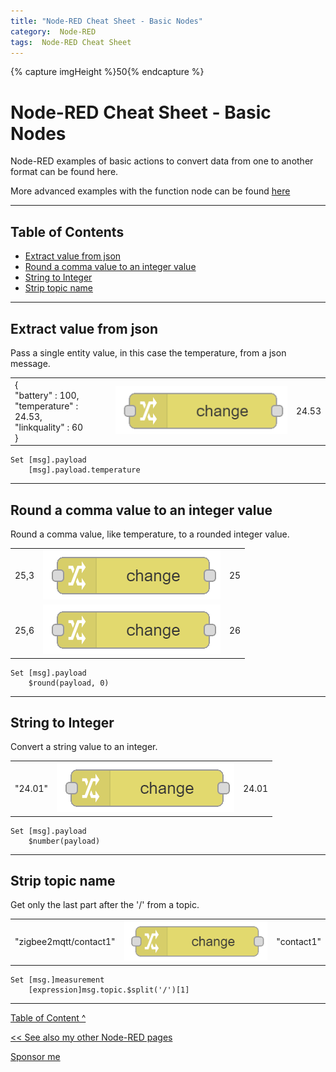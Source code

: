```yaml
---
title: "Node-RED Cheat Sheet - Basic Nodes"
category:  Node-RED
tags:  Node-RED Cheat Sheet
---
```

{% capture imgHeight %}50{% endcapture %}
# Node-RED Cheat Sheet - Basic Nodes

Node-RED examples of basic actions to convert data from one to another format can be found here.

More advanced examples with the function node can be found [here](node-red_cheatsheet-function_node)

---

## Table of Contents
<!-- TOC -->
* [Extract value from json](#extract-value-from-json)
* [Round a comma value to an integer value](#round-a-comma-value-to-an-integer-value)
* [String to Integer](#string-to-integer)
* [Strip topic name](#strip-topic-name)
<!-- TOC -->

---

## Extract value from json
Pass a single entity value, in this case the temperature, from a json message.
<div class="nodered">

|                                                                              |                                                                   |        |
|:-----------------------------------------------------------------------------|-------------------------------------------------------------------|-------:|
| {<br>"battery" : 100, <br>"temperature" : 24.53,<br>"linkquality" : 60<br>}  | <img src="images/nodes/node_change.png" height="{{imgHeight}}px"> |  24.53 |

</div>

```
Set [msg].payload
    [msg].payload.temperature
```
---
## Round a comma value to an integer value
Round a comma value, like temperature, to a rounded integer value.

<div class="nodered">

|      |                                                                   |     |
|:-----|-------------------------------------------------------------------|----:|
| 25,3 | <img src="images/nodes/node_change.png" height="{{imgHeight}}px"> |  25 |
| 25,6 | <img src="images/nodes/node_change.png" height="{{imgHeight}}px"> |  26 |

</div>

```
Set [msg].payload
    $round(payload, 0)
```
---
## String to Integer
Convert a string value to an integer.
<div class="nodered">

|         |                                                                   |       |
|:--------|-------------------------------------------------------------------|------:|
| "24.01" | <img src="images/nodes/node_change.png" height="{{imgHeight}}px"> | 24.01 |
</div>

```
Set [msg].payload
    $number(payload)
```
---
## Strip topic name
Get only the last part after the '/' from a topic.
<div class="nodered">

|                        |                                                                   |            |
|:-----------------------|-------------------------------------------------------------------|-----------:|
| "zigbee2mqtt/contact1" | <img src="images/nodes/node_change.png" height="{{imgHeight}}px"> | "contact1" |
</div>

```
Set [msg.]measurement
    [expression]msg.topic.$split('/')[1]
```

---
[Table of Content ^](#table-of-contents)

[<< See also my other Node-RED pages](index)

[Sponsor me](../sponsor_me)
